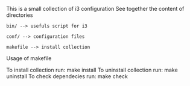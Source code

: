 This is a small collection of i3 configuration
See together the content of directories

    bin/ --> usefuls script for i3
    
    conf/ --> configuration files

    makefile --> install collection

Usage of makefile

To install collection run:   make install
To uninstall collection run: make uninstall
To check dependecies run:    make check
